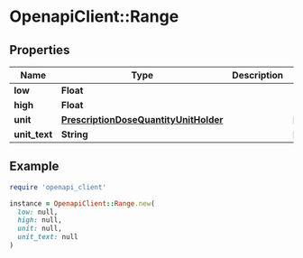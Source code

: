 # OpenapiClient::Range

## Properties

| Name | Type | Description | Notes |
| ---- | ---- | ----------- | ----- |
| **low** | **Float** |  |  |
| **high** | **Float** |  |  |
| **unit** | [**PrescriptionDoseQuantityUnitHolder**](PrescriptionDoseQuantityUnitHolder.md) |  | [optional] |
| **unit_text** | **String** |  | [optional] |

## Example

```ruby
require 'openapi_client'

instance = OpenapiClient::Range.new(
  low: null,
  high: null,
  unit: null,
  unit_text: null
)
```

